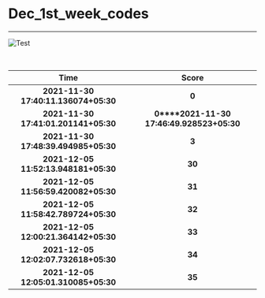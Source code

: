 # Dec_1st_week_codes
<hr>

![Test](https://github.com/hdmtp-s-basement/Dec_1st_week_codes/actions/workflows/main.yml/badge.svg)

<br>

Time      | Score
:--------------:|:----------------:
**2021-11-30 17:40:11.136074+05:30** | **0**
**2021-11-30 17:41:01.201141+05:30** | **0****2021-11-30 17:46:49.928523+05:30** | **2**
**2021-11-30 17:48:39.494985+05:30** | **3**
**2021-12-05 11:52:13.948181+05:30** | **30**
**2021-12-05 11:56:59.420082+05:30** | **31**
**2021-12-05 11:58:42.789724+05:30** | **32**
**2021-12-05 12:00:21.364142+05:30** | **33**
**2021-12-05 12:02:07.732618+05:30** | **34**
**2021-12-05 12:05:01.310085+05:30** | **35**
